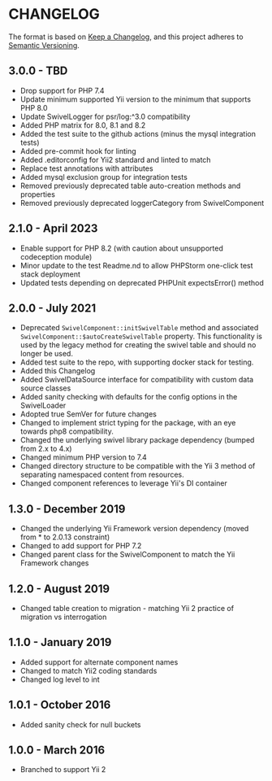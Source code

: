 CHANGELOG
=========

The format is based on [Keep a Changelog](https://keepachangelog.com/en/1.0.0/), and this project adheres
to [Semantic Versioning](https://semver.org/spec/v2.0.0.html).

3.0.0 - TBD
-----------------
* Drop support for PHP 7.4
* Update minimum supported Yii version to the minimum that supports PHP 8.0
* Update SwivelLogger for psr/log:^3.0 compatibility
* Added PHP matrix for 8.0, 8.1 and 8.2
* Added the test suite to the github actions (minus the mysql integration tests)
* Added pre-commit hook for linting
* Added .editorconfig for Yii2 standard and linted to match
* Replace test annotations with attributes
* Added mysql exclusion group for integration tests
* Removed previously deprecated table auto-creation methods and properties
* Removed previously deprecated loggerCategory from SwivelComponent

2.1.0 - April 2023
-----------------
* Enable support for PHP 8.2 (with caution about unsupported codeception module)
* Minor update to the test Readme.nd to allow PHPStorm one-click test stack deployment
* Updated tests depending on deprecated PHPUnit expectsError() method


2.0.0 - July 2021
-----------------

* Deprecated `SwivelComponent::initSwivelTable` method and associated `SwivelComponent::$autoCreateSwivelTable`
  property. This functionality is used by the legacy method for creating the swivel table and should no longer be used.
* Added test suite to the repo, with supporting docker stack for testing.
* Added this Changelog
* Added SwivelDataSource interface for compatibility with custom data source classes
* Added sanity checking with defaults for the config options in the SwivelLoader
* Adopted true SemVer for future changes
* Changed to implement strict typing for the package, with an eye towards php8 compatibility.
* Changed the underlying swivel library package dependency (bumped from 2.x to 4.x)
* Changed minimum PHP version to 7.4
* Changed directory structure to be compatible with the Yii 3 method of separating namespaced content from resources.
* Changed component references to leverage Yii's DI container

1.3.0 - December 2019
---------------------
* Changed the underlying Yii Framework version dependency (moved from * to 2.0.13 constraint)
* Changed to add support for PHP 7.2
* Changed parent class for the SwivelComponent to match the Yii Framework changes

1.2.0 - August 2019
------------------
* Changed table creation to migration - matching Yii 2 practice of migration vs interrogation

1.1.0 - January 2019
--------------------
* Added support for alternate component names
* Changed to match Yii2 coding standards
* Changed log level to int

1.0.1 - October 2016
------------------
* Added sanity check for null buckets

1.0.0 - March 2016
----------------
* Branched to support Yii 2
